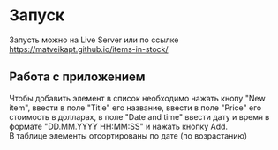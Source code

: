 # Запуск

Запусть можно на Live Server или по ссылке https://matveikapt.github.io/items-in-stock/

## Работа с приложением

Чтобы добавить элемент в список необходимо нажать кнопу "New item", ввести в поле "Title" его название, ввести в поле "Price" его стоимость в долларах, в поле "Date and time" ввести дату и время в формате "DD.MM.YYYY HH:MM:SS" и нажать кнопку Add. <br/>
В таблице элементы отсортированы по дате (по возрастанию)